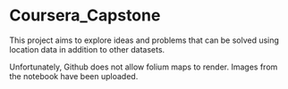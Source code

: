 # Coursera_Capstone
This project aims to explore ideas and problems that can be solved using location data in addition to other datasets.

Unfortunately, Github does not allow folium maps to render. Images from the notebook have been uploaded.
